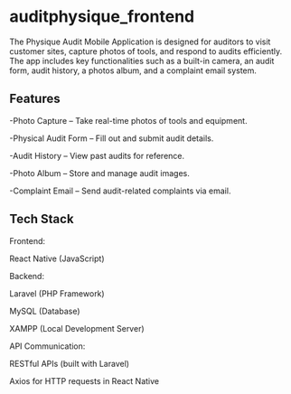 # auditphysique_frontend

The Physique Audit Mobile Application is designed for auditors to visit customer sites, capture photos of tools, and respond to audits efficiently. The app includes key functionalities such as a built-in camera, an audit form, audit history, a photos album, and a complaint email system.

## **Features**

-Photo Capture – Take real-time photos of tools and equipment.

-Physical Audit Form – Fill out and submit audit details.

-Audit History – View past audits for reference.

-Photo Album – Store and manage audit images.

-Complaint Email – Send audit-related complaints via email.

## **Tech Stack**

Frontend:

React Native (JavaScript)

 Backend:

Laravel (PHP Framework)

MySQL (Database)

XAMPP (Local Development Server)

API Communication:

RESTful APIs (built with Laravel)

Axios for HTTP requests in React Native
